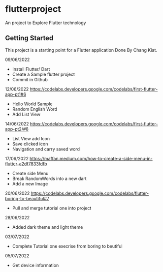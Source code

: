 # flutterproject

An project to Explore Flutter technology

## Getting Started

This project is a starting point for a Flutter application Done By Chang Kiat.

09/06/2022
- Install Flutter/ Dart
- Create a Sample flutter project
- Commit in Github

12/06/2022
https://codelabs.developers.google.com/codelabs/first-flutter-app-pt1#6 
- Hello World Sample
- Random English Word
- Add List View

14/06/2022
https://codelabs.developers.google.com/codelabs/first-flutter-app-pt2/#8
- List View add Icon
- Save clicked icon
- Navigation and carry saved word

17/06/2022
https://maffan.medium.com/how-to-create-a-side-menu-in-flutter-a2df7833fdfb
- Create side Menu
- Break RandomWords into a new dart
- Add a new Image

20/06/2022
https://codelabs.developers.google.com/codelabs/flutter-boring-to-beautiful#7
- Pull and merge tutorial one into project

28/06/2022
- Added dark theme and light theme

03/07/2022
- Complete Tutorial one execrise from boring to beutiful

05/07/2022
- Get device information 
